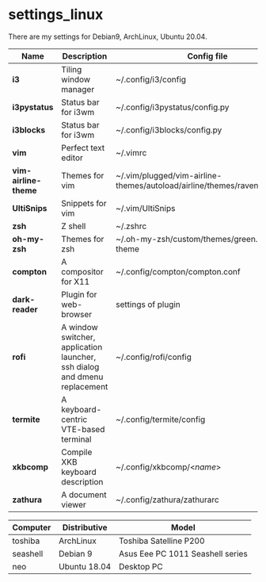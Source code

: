 # settings_linux
There are my settings for Debian9, ArchLinux, Ubuntu 20.04. 

Name | Description | Config file | Note
-----|-------------|-------------|------
**i3** | Tiling window manager | ~/.config/i3/config 
**i3pystatus** | Status bar for i3wm | ~/.config/i3pystatus/config.py | Now I do not use it
**i3blocks** | Status bar for i3wm | ~/.config/i3blocks/config.py 
**vim** | Perfect text editor | ~/.vimrc
**vim-airline-theme** | Themes for vim | ~/.vim/plugged/vim-airline-themes/autoload/airline/themes/raven_green.vim | or *raven_red*, *raven_blue*
**UltiSnips** | Snippets for vim | ~/.vim/UltiSnips
**zsh** | Z shell |  ~/.zshrc
**oh-my-zsh** | Themes for zsh | ~/.oh-my-zsh/custom/themes/green.zsh-theme  
**compton** | A compositor for X11 | ~/.config/compton/compton.conf 
**dark-reader** | Plugin for web-browser | settings of plugin
**rofi** | A window switcher, application launcher, ssh dialog and dmenu replacement | ~/.config/rofi/config
**termite** | A keyboard-centric VTE-based terminal | ~/.config/termite/config
**xkbcomp** | Compile XKB keyboard description | ~/.config/xkbcomp/\<*name*\> | Settings for keyword
**zathura** | A document viewer | ~/.config/zathura/zathurarc

Computer | Distributive | Model
---------|--------------|-------
toshiba | ArchLinux | Toshiba Satelline P200
seashell | Debian 9 | Asus Eee PC 1011 Seashell series
neo | Ubuntu 18.04 | Desktop PC
